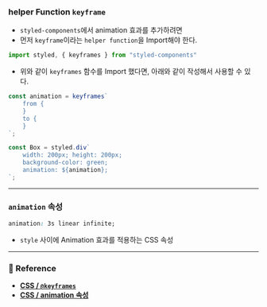 ### helper Function `keyframe` 

- `styled-components`에서 animation 효과를 추가하려면
- 먼저 `keyframe`이라는 `helper function`을 Import해야 한다.

``` js
import styled, { keyframes } from "styled-components"
```

- 위와 같이 `keyframes` 함수를 Import 했다면, 아래와 같이 작성해서 사용할 수 있다.

``` jsx
const animation = keyframes`
	from {
	}
	to {
	}
`;
```


``` jsx
const Box = styled.div`
	width: 200px; height: 200px;
	background-color: green;
	animation: ${animation};
`;

```
---

### `animation` 속성


``` css
animation: 3s linear infinite;
```

- `style` 사이에 Animation 효과를 적용하는 CSS 속성


---

### 📔 Reference

- **[CSS / `@keyframes`](https://developer.mozilla.org/ko/docs/Web/CSS/@keyframes)**
- **[CSS / animation 속성](https://developer.mozilla.org/ko/docs/Web/CSS/animation)**

